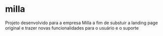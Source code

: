 # milla
Projeto desenvolvido para a empresa Milla a fim de substuir a landing page original e trazer novas funcionalidades para o usuário e o suporte 
